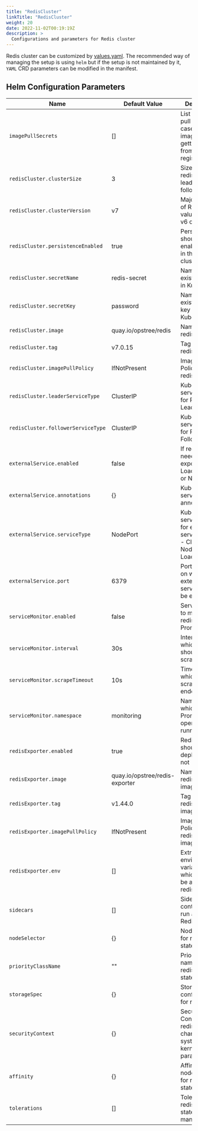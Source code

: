 ```yaml
---
title: "RedisCluster"
linkTitle: "RedisCluster"
weight: 20
date: 2022-11-02T00:19:19Z
description: >
  Configurations and parameters for Redis cluster
---
```


Redis cluster can be customized by [values.yaml](https://github.com/OT-CONTAINER-KIT/helm-charts/blob/main/charts/redis-cluster/values.yaml). The recommended way of managing the setup is using `helm` but if the setup is not maintained by it, `YAML` CRD parameters can be modified in the manifest.

## Helm Configuration Parameters

| **Name**                           | **Default Value**              | **Description**                                                                              |
|------------------------------------|--------------------------------|----------------------------------------------------------------------------------------------|
| `imagePullSecrets`                 | []                             | List of image pull secrets, in case redis image is getting pull from private registry        |
| `redisCluster.clusterSize`         | 3                              | Size of the redis cluster leader and follower nodes                                          |
| `redisCluster.clusterVersion`      | v7                             | Major version of Redis setup, values can be v6 or v7                                         |
| `redisCluster.persistenceEnabled`  | true                           | Persistence should be enabled or not in the Redis cluster setup                              |
| `redisCluster.secretName`          | redis-secret                   | Name of the existing secret in Kubernetes                                                    |
| `redisCluster.secretKey`           | password                       | Name of the existing secret key in Kubernetes                                                |
| `redisCluster.image`               | quay.io/opstree/redis          | Name of the redis image                                                                      |
| `redisCluster.tag`                 | v7.0.15                        | Tag of the redis image                                                                       |
| `redisCluster.imagePullPolicy`     | IfNotPresent                   | Image Pull Policy of the redis image                                                         |
| `redisCluster.leaderServiceType`   | ClusterIP                      | Kubernetes service type for Redis Leader                                                     |
| `redisCluster.followerServiceType` | ClusterIP                      | Kubernetes service type for Redis Follower                                                   |
| `externalService.enabled`          | false                          | If redis service needs to be exposed using LoadBalancer or NodePort                          |
| `externalService.annotations`      | {}                             | Kubernetes service related annotations                                                       |
| `externalService.serviceType`      | NodePort                       | Kubernetes service type for exposing service, values - ClusterIP, NodePort, and LoadBalancer |
| `externalService.port`             | 6379                           | Port number on which redis external service should be exposed                                |
| `serviceMonitor.enabled`           | false                          | Servicemonitor to monitor redis with Prometheus                                              |
| `serviceMonitor.interval`          | 30s                            | Interval at which metrics should be scraped.                                                 |
| `serviceMonitor.scrapeTimeout`     | 10s                            | Timeout after which the scrape is ended                                                      |
| `serviceMonitor.namespace`         | monitoring                     | Namespace in which Prometheus operator is running                                            |
| `redisExporter.enabled`            | true                           | Redis exporter should be deployed or not                                                     |
| `redisExporter.image`              | quay.io/opstree/redis-exporter | Name of the redis exporter image                                                             |
| `redisExporter.tag`                | v1.44.0                        | Tag of the redis exporter image                                                              |
| `redisExporter.imagePullPolicy`    | IfNotPresent                   | Image Pull Policy of the redis exporter image                                                |
| `redisExporter.env`                | []                             | Extra environment variables which needs to be added in redis exporter                        |
| `sidecars`                         | []                             | Sidecar container to run alongside Redis pods                                                |
| `nodeSelector`                     | {}                             | NodeSelector for redis statefulset                                                           |
| `priorityClassName`                | ""                             | Priority class name for the redis statefulset                                                |
| `storageSpec`                      | {}                             | Storage configuration for redis setup                                                        |
| `securityContext`                  | {}                             | Security Context for redis pods for changing system or kernel level parameters               |
| `affinity`                         | {}                             | Affinity for node and pods for redis statefulset                                             |
| `tolerations`                      | []                             | Tolerations for redis statefulset management                                                 |
